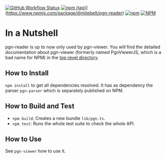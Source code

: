 [![GitHub Workflow Status](https://github.com/mliebelt/PgnViewerJS/actions/workflows/nodejs.yml/badge.svg)](https://github.com/mliebelt/PgnViewerJS/actions[)
[![npm (tag)](https://img.shields.io/npm/v/@mliebelt/pgn-reader)](https://www.npmjs.com/package/@mliebelt/pgn-reader)](https://www.npmjs.com/package/@mliebelt/pgn-reader)
[![npm](https://img.shields.io/npm/dm/@mliebelt/pgn-reader)](https://www.npmjs.com/package/@mliebelt/pgn-reader)
[![NPM](https://img.shields.io/npm/l/@mliebelt/pgn-reader)](https://github.com/mliebelt/PgnViewerJS/blob/main/modules/pgn-reader/LICENSE.md)

# In a Nutshell

pgn-reader is up to now only used by pgn-viewer. You will find the detailed documentation about pgn-viewer (formerly named PgnViewerJS, which is a bad name for NPM) in the [top-level directory](../../readme.md).

## How to Install

`npm install` to get all dependencies resolved. It has as dependency the parser `pgn-parser` which is separately published on NPM.

## How to Build and Test

* `npm build`: Creates a new bundle `lib/pgn.ts`.
* `npm test`: Runs the whole test suite to check the whole API.

## How to Use

See `pgn-viewer` how to use it.